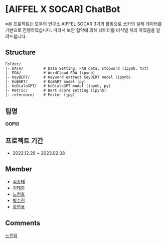 # [AIFFEL X SOCAR] ChatBot


※본 프로젝트는 모두의 연구소 AIFFEL SOCAR 3기의 활동으로 쏘카의 실제 데이터를 기반으로 진행하였습니다. 
따라서 보안 협약에 의해 데이터를 비식별 처리 하였음을 알려드립니다.

## Structure

```
Folder/
|- DATA/         # Data Setting, FAQ data, stopword (ipynb, txt)
|- EDA/          # WordCloud EDA (ipynb)
|- KeyBERT/      # Keyword extract KeyBERT model (ipynb)
|- KoBART/       # KoBART model (py)
|- KoDialoGPT/   # KoDialoGPT model (ipynb, py)
|- Metric/       # Bert score setting (ipynb)
|- reference/    # Poster (jpg)
```

## 팀명 
**OOPS!**

## 프로젝트 기간
- 2022.12.26 ~ 2023.02.08

## **Member**
- [김종태](https://github.com/happybell80)
- [김태종](https://github.com/xowhddk123)
- [노현호](https://github.com/nhh2907)
- [박수진](https://github.com/darkhairlove)
- [황한용](https://github.com/hwangsae91)


## Comments
[느낀점](https://www.notion.so/AIFFEL-X-SOCAR-8131783586cf41cc99f6a4db2b03ddd5?pvs=4#7e2ebbe0a92f46328f47dc0956752d72)